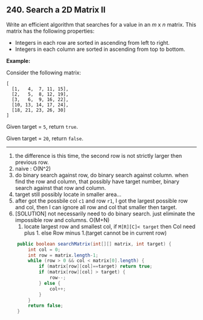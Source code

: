 ## 240. Search a 2D Matrix II

Write an efficient algorithm that searches for a value in an *m* x *n* matrix. This matrix has the following properties:

- Integers in each row are sorted in ascending from left to right.
- Integers in each column are sorted in ascending from top to bottom.

**Example:**

Consider the following matrix:

```
[
  [1,   4,  7, 11, 15],
  [2,   5,  8, 12, 19],
  [3,   6,  9, 16, 22],
  [10, 13, 14, 17, 24],
  [18, 21, 23, 26, 30]
]
```

Given target = `5`, return `true`.

Given target = `20`, return `false`.

---

1. the difference is this time, the second row is not strictly larger then previous row.
2. naive : O(N^2)
3. do binary search against row, do binary search against column. when find the row and column, that possibly have target number, binary search against that row and column.
4. target still possibly locate in smaller area...
5. after got the possbile col `c1` and row `r1`, I got the largest possible row and col, then I can ignore all row and col that smaller then target.
6. [SOLUTION] not necessarily need to do binary search. just eliminate the impossible row and columns. O(M+N)
   1. locate largest row and smallest col, if `M[R][C]< target` then Col need plus 1. else Row minus 1.(target cannot be in current row)

```java
    public boolean searchMatrix(int[][] matrix, int target) {
        int col = 0;
        int row = matrix.length-1;
        while (row > 0 && col < matrix[0].length) {
            if (matrix[row][col]==target) return true;
            if (matrix[row][col] > target) {
                row--;
            } else {
                col++;
            }
        }
        return false;
    }
```

